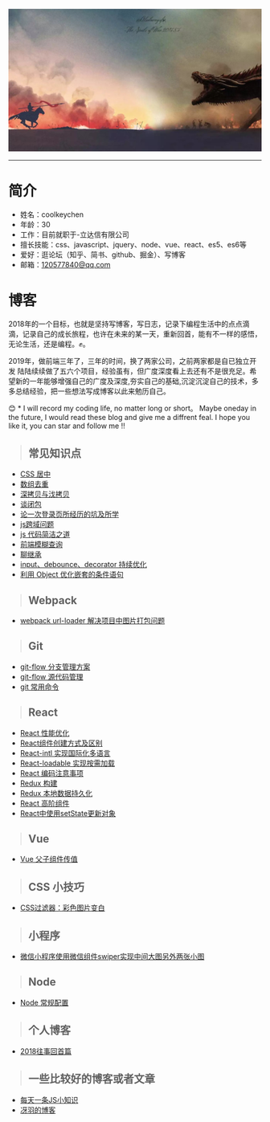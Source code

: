 ![jiben](https://github.com/coolkeychen/blog/blob/master/images/last_knight.jpg)

---
# 简介

- 姓名：coolkeychen
- 年龄：30
- 工作：目前就职于-立达信有限公司
- 擅长技能：css、javascript、jquery、node、vue、react、es5、es6等
- 爱好：逛论坛（知乎、简书、github、掘金）、写博客
- 邮箱：120577840@qq.com

# 博客
 2018年的一个目标，也就是坚持写博客，写日志，记录下编程生活中的点点滴滴，记录自己的成长旅程，也许在未来的某一天，重新回首，能有不一样的感悟，无论生活，还是编程。✊。   

 2019年，做前端三年了，三年的时间，换了两家公司，之前两家都是自已独立开发
陆陆续续做了五六个项目，经验虽有，但广度深度看上去还有不是很充足。希望新的一年能够增强自己的广度及深度,夯实自己的基础,沉淀沉淀自己的技术，多多总结经验，把一些想法写成博客以此来勉历自己。  




😊 * I will record my coding life, no matter long or short。 Maybe oneday in the future, I would read these blog and give me a diffrent feal. I hope you like it, you can star and follow me !!


 >## 常见知识点
 - [CSS 居中](https://github.com/coolkeychen/blog/issues/2)
 - [数组去重](https://github.com/coolkeychen/blog/issues/4)
 - [深拷贝与㳀拷贝](https://github.com/coolkeychen/blog/issues/7)
 - [谈闭包](https://github.com/coolkeychen/blog/issues/11)
 - [论一次登录页所经历的坑及所学](https://github.com/coolkeychen/blog/issues/9)
 - [js跨域问题](https://github.com/coolkeychen/blog/issues/13)
 - [js 代码简洁之道](https://github.com/coolkeychen/blog/issues/15)
 - [前端模糊查询](https://github.com/coolkeychen/blog/issues/16)
 - [聊继承](https://github.com/coolkeychen/blog/issues/13)
 - [input、debounce、decorator 持续优化](https://github.com/coolkeychen/blog/issues/19)
 - [利用 Object 优化嵌套的条件语句](https://github.com/coolkeychen/blog/issues/20)
 
>## Webpack
- [webpack url-loader 解决项目中图片打包问题](https://github.com/coolkeychen/blog/issues/22)

>## Git
 - [git-flow 分支管理方案](https://github.com/coolkeychen/blog/issues/1)
 - [git-flow 源代码管理](https://github.com/coolkeychen/blog/issues/5)
 - [git 常用命令](https://github.com/coolkeychen/blog/issues/21)

>## React
- [React 性能优化](https://github.com/coolkeychen/blog/issues/3)
- [React组件创建方式及区别](https://github.com/coolkeychen/blog/issues/8)
- [React-intl 实现国际化多语言](https://github.com/coolkeychen/blog/issues/10)
- [React-loadable 实现按需加载](https://github.com/coolkeychen/blog/issues/12)
- [React 编码注意事项](https://github.com/coolkeychen/blog/issues/14)
- [Redux 构建](https://github.com/coolkeychen/blog/issues/12)
- [Redux 本地数据持久化](https://github.com/coolkeychen/blog/issues/12)
- [React 高阶组件](https://github.com/coolkeychen/blog/issues/12)
- [React中使用setState更新对象](https://github.com/coolkeychen/blog/issues/18)


>## Vue
- [Vue 父子组件传值](https://github.com/coolkeychen/blog/issues/)

>## CSS 小技巧
- [CSS过滤器：彩色图片变白 ](https://github.com/coolkeychen/blog/issues/17)

>## 小程序
- [微信小程序使用微信组件swiper实现中间大图另外两张小图 ](https://github.com/coolkeychen/blog/issues/22)

>## Node
- [Node 常规配置 ](https://github.com/coolkeychen/blog/issues/23)

 >## 个人博客
- [2018往事回首篇](https://github.com/coolkeychen/blog/issues/6)

 >## 一些比较好的博客或者文章
- [每天一条JS小知识](https://cnodejs.org/topic/56a050ac8392272262331d62)
- [冴羽的博客](https://github.com/mqyqingfeng/Blog/blob/master/README.md)

